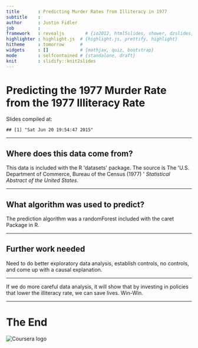 ```yaml
---
title       : Predicting Murder Rates from Illiteracy in 1977
subtitle    : 
author      : Justin Fidler
job         : 
framework   : revealjs        # {io2012, html5slides, shower, dzslides, ...}
highlighter : highlight.js  # {highlight.js, prettify, highlight}
hitheme     : tomorrow      # 
widgets     : []            # {mathjax, quiz, bootstrap}
mode        : selfcontained # {standalone, draft}
knit        : slidify::knit2slides
--- 
```


# Predicting the 1977 Murder Rate from the 1977 Illiteracy Rate

Slides compiled at:

```
## [1] "Sat Jun 20 19:54:47 2015"
```

---

## Where does this data come from?

This data is included with the R 'datasets' package.  The source is
The 'U.S. Department of Commerce, Bureau of the Census (1977) '
*Statistical Abstract of the United States*.

--- 

## What algorithm was used to predict?

The prediction algorithm was a randomForest included with the caret
Package in R.

---

## Further work needed

Need to do better exploratory data analysis,
establish controls, no controls, and come up with a
causal explanation.

---

If we do more careful data analysis, it will show that by
investing in policies that lower the illiteracy rate,
we can save lives. Win-Win.


---

# The End
![Coursera logo](http://media.tumblr.com/92a71d62ace9940f8ddd540400444fc4/tumblr_inline_mppo32jFBC1qz4rgp.png)

 



